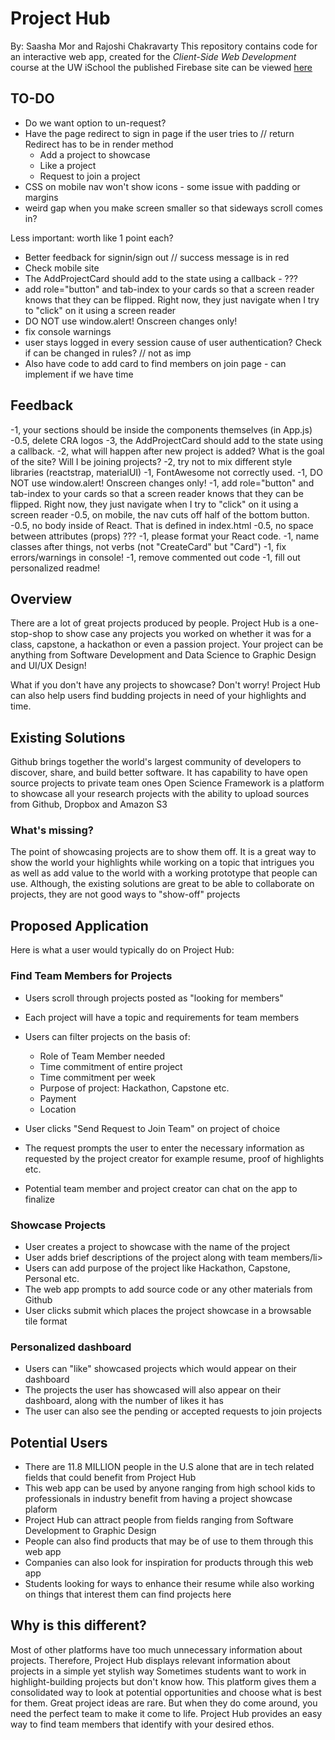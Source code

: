 # Project Hub
By: Saasha Mor and Rajoshi Chakravarty
This repository contains code for an interactive web app, created for the _Client-Side Web Development_ course at the UW iSchool the published Firebase site can be viewed [here](https://project-hub-2020.firebaseapp.com/)

## TO-DO
- Do we want option to un-request?
- Have the page redirect to sign in page if the user tries to // return Redirect has to be in render method
    - Add a project to showcase
    - Like a project
    - Request to join a project
- CSS on mobile nav won't show icons - some issue with padding or margins
- weird gap when you make screen smaller so that sideways scroll comes in?


Less important: worth like 1 point each?
- Better feedback for signin/sign out // success message is in red
- Check mobile site
- The AddProjectCard should add to the state using a callback - ???
- add role="button" and tab-index to your cards so that a screen reader knows that they can be flipped. Right now, they just navigate when I try to "click" on it using a screen reader
- DO NOT use window.alert! Onscreen changes only!
- fix console warnings
- user stays logged in every session cause of user authentication? Check if can be changed in rules? // not as imp
- Also have code to add card to find members on join page - can implement if we have time 

## Feedback
-1, your sections should be inside the components themselves (in App.js)
-0.5, delete CRA logos
-3, the AddProjectCard should add to the state using a callback.
-2, what will happen after new project is added? What is the goal of the site? Will I be joining projects?
-2, try not to mix different style libraries (reactstrap, materialUI)
-1, FontAwesome not correctly used.
-1, DO NOT use window.alert! Onscreen changes only!
-1, add role="button" and tab-index to your cards so that a screen reader knows that they can be flipped. Right now, they just navigate when I try to "click" on it using a screen reader
-0.5, on mobile, the nav cuts off half of the bottom button.
-0.5, no body inside of React. That is defined in index.html
-0.5, no space between attributes (props) ???
-1, please format your React code.
-1, name classes after things, not verbs (not "CreateCard" but "Card")
-1, fix errors/warnings in console!
-1, remove commented out code
-1, fill out personalized readme!

## Overview
There are a lot of great projects produced by people. Project Hub is a one-stop-shop to show case any projects you worked on whether it was for a class, capstone, a hackathon or even a passion project. Your project can be anything from Software Development and Data Science to Graphic Design and UI/UX Design!

What if you don't have any projects to showcase? Don't worry! Project Hub can also help users find budding projects in need of your highlights and time.

## Existing Solutions
Github brings together the world's largest community of developers to discover, share, and build better software. It has capability to have open source projects to private team ones
Open Science Framework is a platform to showcase all your research projects with the ability to upload sources from Github, Dropbox and Amazon S3

### What's missing?
The point of showcasing projects are to show them off. It is a great way to show the world your highlights while working on a topic that intrigues you as well as add value to the world with a working prototype that people can use. Although, the existing solutions are great to be able to collaborate on projects, they are not good ways to "show-off" projects

## Proposed Application
Here is what a user would typically do on Project Hub:

### Find Team Members for Projects
- Users scroll through projects posted as "looking for members"
- Each project will have a topic and requirements for team members
- Users can filter projects on the basis of:
    - Role of Team Member needed
    - Time commitment of entire project
    - Time commitment per week
    - Purpose of project: Hackathon, Capstone etc.
    - Payment
    - Location
- User clicks "Send Request to Join Team" on project of choice
- The request prompts the user to enter the necessary information as requested by the project creator for example resume, proof of highlights etc.

- Potential team member and project creator can chat on the app to finalize
### Showcase Projects
- User creates a project to showcase with the name of the project
- User adds brief descriptions of the project along with team members/li>
- Users can add purpose of the project like Hackathon, Capstone, Personal etc.
- The web app prompts to add source code or any other materials from Github
- User clicks submit which places the project showcase in a browsable tile format

### Personalized dashboard
- Users can "like" showcased projects which would appear on their dashboard
- The projects the user has showcased will also appear on their dashboard, along with the number of likes it has
- The user can also see the pending or accepted requests to join projects

## Potential Users
- There are 11.8 MILLION people in the U.S alone that are in tech related fields that could benefit from Project Hub
- This web app can be used by anyone ranging from high school kids to professionals in industry benefit from having a project showcase plaform
- Project Hub can attract people from fields ranging from Software Development to Graphic Design
- People can also find products that may be of use to them through this web app
- Companies can also look for inspiration for products through this web app
- Students looking for ways to enhance their resume while also working on things that interest them can find projects here

## Why is this different?
Most of other platforms have too much unnecessary information about projects. Therefore, Project Hub displays relevant information about projects in a simple yet stylish way
Sometimes students want to work in highlight-building projects but don't know how. This platform gives them a consolidated way to look at potential opportunities and choose what is best for them.
Great project ideas are rare. But when they do come around, you need the perfect team to make it come to life. Project Hub provides an easy way to find team members that identify with your desired ethos.
